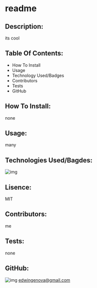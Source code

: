 # readme
## Description: 
its cool
## Table Of Contents:
* How To Install
* Usage
* Technology Used/Badges
* Contributors
* Tests
* GitHub
## How To Install: 
none
## Usage:
many
## Technologies Used/Bagdes: 
![img](https://img.shields.io/badge/java-used-red)
## Lisence:  
MIT
## Contributors:
me
## Tests:
none
## GitHub: 
![img](https://avatars0.githubusercontent.com/u/21047601?v=4)
edwingenova@gmail.com